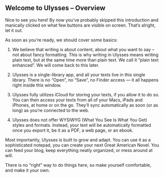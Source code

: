 ## Welcome to Ulysses – Overview

Nice to see you here! By now you’ve probably skipped this introduction and manically clicked on what few buttons are visible on screen. That’s alright, let it out.

As soon as you’re ready, we should cover some basics:

1. We believe that writing is about content, about what you want to say – not about fancy formatting. This is why writing in Ulysses means writing plain text, but at the same time more than plain text. We call it “plain text enhanced”. We will come back to this later.

2. Ulysses is a single-library app, and all your texts live in this single library. There is no “Open”, no “Save”, no Finder access — it all happens right inside this window.

3. Ulysses fully utilizes iCloud for storing your texts, if you allow it to do so. You can then access your texts from all of your Macs, iPads and iPhones, at home or on the go. They’ll sync automatically as soon (or as long) as you’re connected to the web.

4. Ulysses does not offer WYSIWYG (What You See Is What You Get) styles and formats. Instead, your text will be automatically formatted once you export it, be it as a PDF, a web page, or an ebook.

Most importantly, Ulysses is built to grow and adapt. You can use it as a sophisticated notepad, you can create your next Great American Novel. You can feed your blog, keep everything neatly organized, or mess around at will.

There is no “right” way to do things here, so make yourself comfortable, and make it your own.

